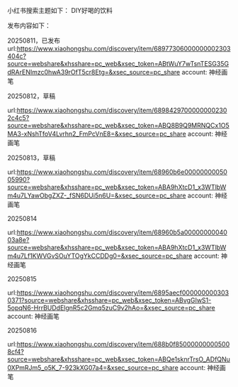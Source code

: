 
小红书搜索主题如下：
DIY好喝的饮料



发布内容如下：

20250811，已发布
url:https://www.xiaohongshu.com/discovery/item/68977306000000002303404c?source=webshare&xhsshare=pc_web&xsec_token=ABtWuY7wTsnTESG35GdRArENImzc0hwA39rOfT5cr8Etg=&xsec_source=pc_share
account: 神经画笔


20250812，草稿

url:https://www.xiaohongshu.com/discovery/item/68984297000000002302c4c5?source=webshare&xhsshare=pc_web&xsec_token=ABQ8B9Q9MRNQCx1O5MA3-xNshTfoV4Lvrhn2_FmPcVnE8=&xsec_source=pc_share
account: 神经画笔


20250813，草稿

url:https://www.xiaohongshu.com/discovery/item/68960b6e0000000005005990?source=webshare&xhsshare=pc_web&xsec_token=ABA9hXtcD1_x3WTlbWm4u7LYawObgZXZ-_fSN6DUi5n6U=&xsec_source=pc_share
account: 神经画笔

20250814

url:https://www.xiaohongshu.com/discovery/item/68960b5a0000000004003a8e?source=webshare&xhsshare=pc_web&xsec_token=ABA9hXtcD1_x3WTlbWm4u7Lf1KWVGvSOuYTOgYkCCDDg0=&xsec_source=pc_share
account: 神经画笔

20250815

url:https://www.xiaohongshu.com/discovery/item/6895aecf0000000003030371?source=webshare&xhsshare=pc_web&xsec_token=ABvgGIwS1-5opqN6-HrrBUDdElgnR5c2Gmq5zuC9v2hAo=&xsec_source=pc_share
account: 神经画笔

20250816

url:https://www.xiaohongshu.com/discovery/item/688b0f850000000005008cf4?source=webshare&xhsshare=pc_web&xsec_token=ABQe1sknrTrsO_ADfQNu0XPmRJm5_o5K_7-923kXG07a4=&xsec_source=pc_share
account: 神经画笔